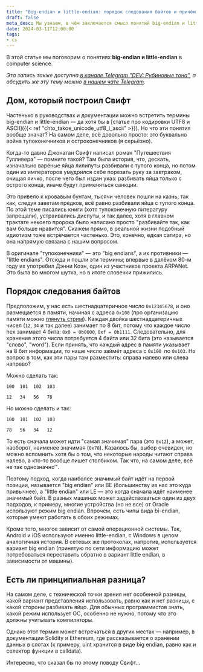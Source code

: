 ```yaml
---
title: "Big-endian и little-endian: порядок следования байтов и причём тут Гулливер"
draft: false
meta_desc: Мы узнаем, в чём заключается смысл понятий big-endian и little-endian, как это связано с порядком следования байтов и причём тут Гулливер.
date: 2024-03-11T12:00:00
tags:
- cs
---
```


В этой статье мы поговорим о понятиях **big-endian и little-endian** в computer science.

*Эта запись также доступна [в канале Telegram "DEV: Рубиновые тона"](https://t.me/dev_in_ruby_colors/963), а обсудить же эту тему можно [в нашем чате Telegram](https://t.me/+MxYT6-01eeA1NTYy).*

## Дом, который построил Свифт

Частенько в руководствах и документации можно встретить термины big-endian и little-endian &mdash; да хотя бы в [статье про кодировки UTF8 и ASCII]({{< ref "chto_takoe_unicode_utf8_i_ascii" >}}). Но что эти понятия вообще значат? На самом деле, всё довольно просто: это буквально война тупоконечников и остроконечников (я серьёзно).

Когда-то давно Джонатан Свифт написал роман "Путешествия Гулливера" &mdash; помните такой? Там была история, что, дескать, изначально варёные яйца лилипуты разбивали с тупого конца, но потом один из императоров умудрился себе порезать руку за завтраком, очищая яичко, после чего был издан указ: разбивать яйца только с острого конца, иначе будут применяться санкции.

Это привело к кровавым бунтам, тысячи человек пошли на казнь, так как, следуя заветам предков, всё равно разбивали яйца с тупого конца. По этой теме писались книги (хотя тупоконечную литературу запрещали), устраивались диспуты, и так далее, хотя в главном трактате некоего пророка было написано просто "разбивайте так, как вам больше нравится". Скажем прямо, в реальной жизни подобный идиотизм тоже встречается частенько. Это, конечно, едкая сатира, но она напрямую связана с нашим вопросом.

В оригинале "тупоконечники" &mdash; это "big endians", а их противники &mdash; "little endians". Отсюда и пошли эти термины; впервые в далёком 80-м году их употребил Дэнни Коэн, один из участников проекта ARPANet. Это была во многом шутка, но в итоге словечки прижились.

## Порядок следования байтов

Предположим, у нас есть шестнадцатеричное число `0x12345678`, и оно размещается в памяти, начиная с адреса `0x100` (про организацию памяти можно [глянуть стрим](https://youtube.com/live/1B6lBJUQ5q8?feature=share)). Каждая двойка шестнадцатеричных чисел (`12`, `34` и так далее) занимает по 8 бит, потому что каждое число hex занимает 4 бита: `0x0 = 0b0000`, `0xf = 0b1111`. Следовательно, для хранения этого числа потребуется 4 байта или 32 бита (это называется "слово", "word"). Если принять, что каждый адрес в памяти указывает на 8 бит информации, то наше число займёт адреса с `0x100 `по `0x103`. Но вопрос в том, как эти пары там разместить: справа налево или слева направо?

Можно сделать так:

```text
100  101  102  103

12   34   56   78
```

Но можно сделать и так:

```text
100  101  102  103

78   56   34   12
```

То есть сначала может идти "самая значимая" пара (это `0x12`), а может, наоборот, наименее значимая (`0x78`). Казалось бы, выбор очевиден, но можно вспомнить хотя бы о том, что некоторые народы читают справа налево, а кто-то вообще пишет столбиком. Так что, на самом деле, всё не так однозначно™.

Поэтому подход, когда наиболее значимый байт идёт на первой позиции, называется "big endian" или BE (большинству из нас это куда привычнее), а "little endian" или LE &mdash; это когда сначала идёт наименее значимый байт. В разных машинах может задействоваться один из двух подходов, к примеру, многие устройства (но не все) от Oracle используют режим big endian. Впрочем, есть чипы вида bi-endian, которые умеют работать в обоих режимах.

Кроме того, многое зависит от самой операционной системы. Так, Android и iOS используют именно little-endian, с Windows в целом аналогичная история. В сетевых же протоколах, напротив, используется вариант big endian (принятую по сети информацию может потребоваться переставить обратно в вариант little endian, в зависимости от машины).

## Есть ли принципиальная разница?

На самом деле, с технической точки зрения нет особенной разницы, какой вариант представления использовать, равно как и нет разницы, с какой стороны разбивать яйцо. Для обычных программистов знать, какой режим использует ОС, особенно не нужно, потому что это должны учитывать компиляторы.

Однако этот термин может встречаться в других местах &mdash; например, в документации Solidity и Ethereum, где рассказывается о хранении данных в слотах (к примеру, uint хранится в виде big endian, равно как и селектор функции в calldata).

Интересно, что сказал бы по этому поводу Свифт...